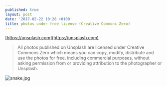 ```yaml
---
published: true
layout: post
date: '2017-02-22 10:28 +0100'
title: photos under free license (Creative Commons Zero)
---
```

[https://unsplash.com](https://unsplash.com)

> All photos published on Unsplash are licensed under Creative Commons Zero which means you can copy, modify, distribute and use the photos for free, including commercial purposes, without asking permission from or providing attribution to the photographer or Unsplash.

![snake.jpg]({{site.baseurl}}/media/snake.jpg)

